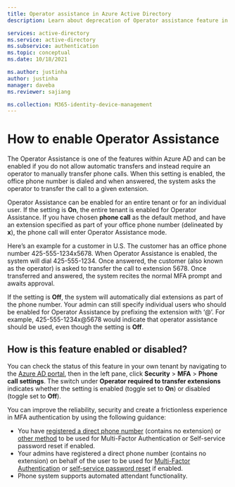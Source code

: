 ```yaml
---
title: Operator assistance in Azure Active Directory 
description: Learn about deprecation of Operator assistance feature in Azure Active Directory

services: active-directory
ms.service: active-directory
ms.subservice: authentication
ms.topic: conceptual
ms.date: 10/18/2021

ms.author: justinha
author: justinha
manager: daveba
ms.reviewer: sajiang

ms.collection: M365-identity-device-management
---
```

# How to enable Operator Assistance

The Operator Assistance is one of the features within Azure AD and can be enabled if you do not allow automatic transfers and instead require an operator to manually transfer phone calls. When this setting is enabled, the office phone number is dialed and when answered, the system asks the operator to transfer the call to a given extension.

Operator Assistance can be enabled for an entire tenant or for an individual user. If the setting is **On**, the entire tenant is enabled for Operator Assistance. If you have chosen **phone call** as the default method, and have an extension specified as part of your office phone number (delineated by **x**), the phone call will enter Operator Assistance mode.

Here’s an example for a customer in U.S. The customer has an office phone number 425-555-1234x5678. When Operator Assistance is enabled, the system will dial 425-555-1234. Once answered, the customer (also known as the operator) is asked to transfer the call to extension 5678. Once transferred and answered, the system recites the normal MFA prompt and awaits approval.

If the setting is **Off**, the system will automatically dial extensions as part of the phone number. Your admin can still specify individual users who should be enabled for Operator Assistance by prefixing the extension with ‘@’. For example, 425-555-1234x@5678 would indicate that operator assistance should be used, even though the setting is **Off**.

## How is this feature enabled or disabled?

You can check the status of this feature in your own tenant by navigating to the [Azure AD portal](https://ms.portal.azure.com/#blade/Microsoft_AAD_IAM/ActiveDirectoryMenuBlade), then in the left pane, click **Security** > **MFA** > **Phone call settings**. The switch under **Operator required to transfer extensions** indicates whether the setting is enabled (toggle set to **On**) or disabled (toggle set to **Off**). 

You can improve the reliability, security and create a frictionless experience in MFA authentication by using the following guidance:

- You have [registered a direct phone number](http://aka.ms/mfasetup) (contains no extension) or [other method](concept-authentication-methods.md) to be used for Multi-Factor Authentication or Self-service password reset if enabled. 
- Your admins have registered a direct phone number (contains no extension) on behalf of the user to be used for [Multi-Factor Authentication](https://www.microsoft.com/security/business/identity-access-management/mfa-multi-factor-authentication) or [self-service password reset](tutorial-enable-sspr.md) if enabled. 
- Phone system supports automated attendant functionality. 
 




